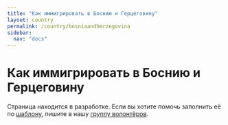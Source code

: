 ```yaml
---
title: "Как иммигрировать в Боснию и Герцеговину"
layout: country
permalink: /country/bosniaandherzegovina
sidebar:
  nav: "docs"
---
```


# Как иммигрировать в Боснию и Герцеговину

Страница находится в разработке. Если вы хотите помочь заполнить её по [шаблону](/template), пишите в нашу [группу волонтёров](https://t.me/+FHi3FnJaoWJkMDAx).
